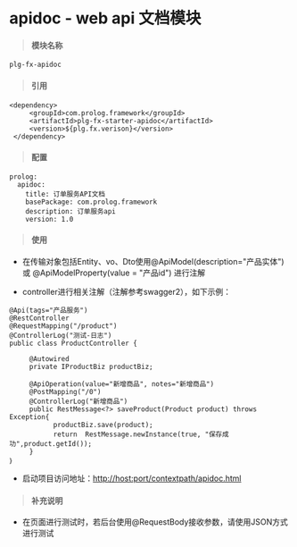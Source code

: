 # **apidoc - web api 文档模块**

> #### 模块名称

```
plg-fx-apidoc
```

> #### 引用

```
<dependency>
     <groupId>com.prolog.framework</groupId>
     <artifactId>plg-fx-starter-apidoc</artifactId>
     <version>${plg.fx.verison}</version>
 </dependency>
```

> #### 配置

```
prolog:
  apidoc:
    title: 订单服务API文档
    basePackage: com.prolog.framework
    description: 订单服务api
    version: 1.0
```

> #### 使用

* 在传输对象包括Entity、vo、Dto使用@ApiModel\(description="产品实体"\) 或 @ApiModelProperty\(value = "产品id"\) 进行注解

* controller进行相关注解（注解参考swagger2），如下示例：

```
@Api(tags="产品服务")
@RestController
@RequestMapping("/product")
@ControllerLog("测试-日志")
public class ProductController {

     @Autowired
     private IProductBiz productBiz;

     @ApiOperation(value="新增商品", notes="新增商品")
     @PostMapping("/0")
     @ControllerLog("新增商品")
     public RestMessage<?> saveProduct(Product product) throws Exception{
           productBiz.save(product);
           return  RestMessage.newInstance(true, "保存成功",product.getId());
     }
｝
```

* 启动项目访问地址：[http://host:port/contextpath/apidoc.html](http://host:port/contextpath/apidoc.html)

> #### 补充说明

* 在页面进行测试时，若后台使用@RequestBody接收参数，请使用JSON方式进行测试



